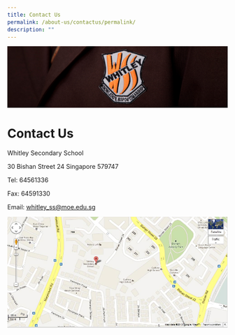 ```yaml
---
title: Contact Us
permalink: /about-us/contactus/permalink/
description: ""
---
```

![](/images/about%20us.jpg)

Contact Us
==========

Whitley Secondary School

30 Bishan Street 24 Singapore 579747

Tel: 64561336

Fax: 64591330

Email: [whitley\_ss@moe.edu.sg](mailto:whitley_ss@moe.edu.sg)

![](/images/contactus.jpeg)